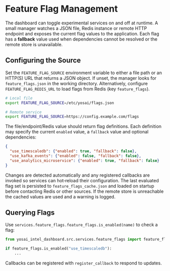 # Feature Flag Management

The dashboard can toggle experimental services on and off at runtime. A
small manager watches a JSON file, Redis instance or remote HTTP
endpoint and exposes the current flag values to the application. Each
flag has a **fallback** value used when dependencies cannot be resolved
or the remote store is unavailable.

## Configuring the Source

Set the `FEATURE_FLAG_SOURCE` environment variable to either a file path
or an HTTP(S) URL that returns a JSON object. If unset, the manager
looks for `feature_flags.json` in the working directory. Alternatively,
configure `FEATURE_FLAG_REDIS_URL` to load flags from Redis (key
`feature_flags`).

```bash
# Local file
export FEATURE_FLAG_SOURCE=/etc/yosai/flags.json

# Remote service
export FEATURE_FLAG_SOURCE=https://config.example.com/flags
```

The file/endpoint/Redis value should return flag definitions. Each
definition may specify the current `enabled` value, a `fallback` value
and optional dependencies:

```json
{
  "use_timescaledb": {"enabled": true, "fallback": false},
  "use_kafka_events": {"enabled": false, "fallback": false},
  "use_analytics_microservice": {"enabled": true, "fallback": false}
}
```

Changes are detected automatically and any registered callbacks are
invoked so services can hot‑reload their configuration. The last
evaluated flag set is persisted to `feature_flags_cache.json` and loaded
on startup before contacting Redis or other sources. If the remote store
is unreachable the cached values are used and a warning is logged.

## Querying Flags

Use `services.feature_flags.feature_flags.is_enabled(name)` to check a
flag:

```python
from yosai_intel_dashboard.src.services.feature_flags import feature_flags

if feature_flags.is_enabled("use_timescaledb"):
    ...
```

Callbacks can be registered with `register_callback` to respond to
updates.
